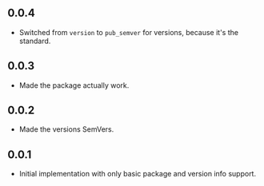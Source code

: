 ## 0.0.4

* Switched from `version` to `pub_semver` for versions, because it's the standard.

## 0.0.3

* Made the package actually work.

## 0.0.2

* Made the versions SemVers.

## 0.0.1

* Initial implementation with only basic package and version info support.
